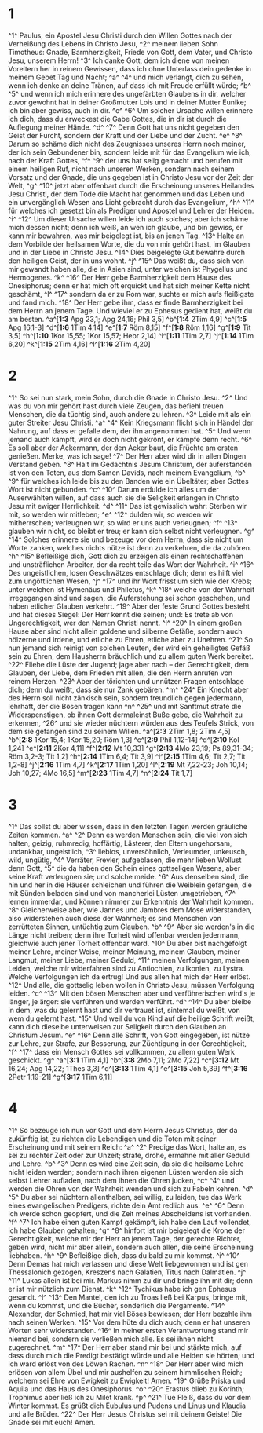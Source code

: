 # 1
^1^ Paulus, ein Apostel Jesu Christi durch den Willen Gottes nach der Verheißung des Lebens in Christo Jesu, ^2^ meinem lieben Sohn Timotheus: Gnade, Barmherzigkeit, Friede von Gott, dem Vater, und Christo Jesu, unserem Herrn! ^3^ Ich danke Gott, dem ich diene von meinen Voreltern her in reinem Gewissen, dass ich ohne Unterlass dein gedenke in meinem Gebet Tag und Nacht; ^a^ ^4^ und mich verlangt, dich zu sehen, wenn ich denke an deine Tränen, auf dass ich mit Freude erfüllt würde; ^b^ ^5^ und wenn ich mich erinnere des ungefärbten Glaubens in dir, welcher zuvor gewohnt hat in deiner Großmutter Lois und in deiner Mutter Eunike; ich bin aber gewiss, auch in dir. ^c^ ^6^ Um solcher Ursache willen erinnere ich dich, dass du erweckest die Gabe Gottes, die in dir ist durch die Auflegung meiner Hände. ^d^ ^7^ Denn Gott hat uns nicht gegeben den Geist der Furcht, sondern der Kraft und der Liebe und der Zucht. ^e^ ^8^ Darum so schäme dich nicht des Zeugnisses unseres Herrn noch meiner, der ich sein Gebundener bin, sondern leide mit für das Evangelium wie ich, nach der Kraft Gottes, ^f^ ^9^ der uns hat selig gemacht und berufen mit einem heiligen Ruf, nicht nach unseren Werken, sondern nach seinem Vorsatz und der Gnade, die uns gegeben ist in Christo Jesu vor der Zeit der Welt, ^g^ ^10^ jetzt aber offenbart durch die Erscheinung unseres Heilandes Jesu Christi, der dem Tode die Macht hat genommen und das Leben und ein unvergänglich Wesen ans Licht gebracht durch das Evangelium, ^h^ ^11^ für welches ich gesetzt bin als Prediger und Apostel und Lehrer der Heiden. ^i^ ^12^ Um dieser Ursache willen leide ich auch solches; aber ich schäme mich dessen nicht; denn ich weiß, an wen ich glaube, und bin gewiss, er kann mir bewahren, was mir beigelegt ist, bis an jenen Tag. ^13^ Halte an dem Vorbilde der heilsamen Worte, die du von mir gehört hast, im Glauben und in der Liebe in Christo Jesu. ^14^ Dies beigelegte Gut bewahre durch den heiligen Geist, der in uns wohnt. ^j^ ^15^ Das weißt du, dass sich von mir gewandt haben alle, die in Asien sind, unter welchen ist Phygellus und Hermogenes. ^k^ ^16^ Der Herr gebe Barmherzigkeit dem Hause des Onesiphorus; denn er hat mich oft erquickt und hat sich meiner Kette nicht geschämt, ^l^ ^17^ sondern da er zu Rom war, suchte er mich aufs fleißigste und fand mich. ^18^ Der Herr gebe ihm, dass er finde Barmherzigkeit bei dem Herrn an jenem Tage. Und wieviel er zu Ephesus gedient hat, weißt du am besten.
^a^[**1:3** Apg 23,1; Apg 24,16; Phil 3,5] ^b^[**1:4** 2Tim 4,9] ^c^[**1:5** Apg 16,1-3] ^d^[**1:6** 1Tim 4,14] ^e^[**1:7** Röm 8,15] ^f^[**1:8** Röm 1,16] ^g^[**1:9** Tit 3,5] ^h^[**1:10** 1Kor 15,55; 1Kor 15,57; Hebr 2,14] ^i^[**1:11** 1Tim 2,7] ^j^[**1:14** 1Tim 6,20] ^k^[**1:15** 2Tim 4,16] ^l^[**1:16** 2Tim 4,20]

# 2
^1^ So sei nun stark, mein Sohn, durch die Gnade in Christo Jesu. ^2^ Und was du von mir gehört hast durch viele Zeugen, das befiehl treuen Menschen, die da tüchtig sind, auch andere zu lehren. ^3^ Leide mit als ein guter Streiter Jesu Christi. ^a^ ^4^ Kein Kriegsmann flicht sich in Händel der Nahrung, auf dass er gefalle dem, der ihn angenommen hat. ^5^ Und wenn jemand auch kämpft, wird er doch nicht gekrönt, er kämpfe denn recht. ^6^ Es soll aber der Ackermann, der den Acker baut, die Früchte am ersten genießen. Merke, was ich sage! ^7^ Der Herr aber wird dir in allen Dingen Verstand geben. ^8^ Halt im Gedächtnis Jesum Christum, der auferstanden ist von den Toten, aus dem Samen Davids, nach meinem Evangelium, ^b^ ^9^ für welches ich leide bis zu den Banden wie ein Übeltäter; aber Gottes Wort ist nicht gebunden. ^c^ ^10^ Darum erdulde ich alles um der Auserwählten willen, auf dass auch sie die Seligkeit erlangen in Christo Jesu mit ewiger Herrlichkeit. ^d^ ^11^ Das ist gewisslich wahr: Sterben wir mit, so werden wir mitleben; ^e^ ^12^ dulden wir, so werden wir mitherrschen; verleugnen wir, so wird er uns auch verleugnen; ^f^ ^13^ glauben wir nicht, so bleibt er treu; er kann sich selbst nicht verleugnen. ^g^ ^14^ Solches erinnere sie und bezeuge vor dem Herrn, dass sie nicht um Worte zanken, welches nichts nütze ist denn zu verkehren, die da zuhören. ^h^ ^15^ Befleißige dich, Gott dich zu erzeigen als einen rechtschaffenen und unsträflichen Arbeiter, der da recht teile das Wort der Wahrheit. ^i^ ^16^ Des ungeistlichen, losen Geschwätzes entschlage dich; denn es hilft viel zum ungöttlichen Wesen, ^j^ ^17^ und ihr Wort frisst um sich wie der Krebs; unter welchen ist Hymenäus und Philetus, ^k^ ^18^ welche von der Wahrheit irregegangen sind und sagen, die Auferstehung sei schon geschehen, und haben etlicher Glauben verkehrt. ^19^ Aber der feste Grund Gottes besteht und hat dieses Siegel: Der Herr kennt die seinen; und: Es trete ab von Ungerechtigkeit, wer den Namen Christi nennt. ^l^ ^20^ In einem großen Hause aber sind nicht allein goldene und silberne Gefäße, sondern auch hölzerne und irdene, und etliche zu Ehren, etliche aber zu Unehren. ^21^ So nun jemand sich reinigt von solchen Leuten, der wird ein geheiligtes Gefäß sein zu Ehren, dem Hausherrn bräuchlich und zu allem guten Werk bereitet. ^22^ Fliehe die Lüste der Jugend; jage aber nach – der Gerechtigkeit, dem Glauben, der Liebe, dem Frieden mit allen, die den Herrn anrufen von reinem Herzen. ^23^ Aber der törichten und unnützen Fragen entschlage dich; denn du weißt, dass sie nur Zank gebären. ^m^ ^24^ Ein Knecht aber des Herrn soll nicht zänkisch sein, sondern freundlich gegen jedermann, lehrhaft, der die Bösen tragen kann ^n^ ^25^ und mit Sanftmut strafe die Widerspenstigen, ob ihnen Gott dermaleinst Buße gebe, die Wahrheit zu erkennen, ^26^ und sie wieder nüchtern würden aus des Teufels Strick, von dem sie gefangen sind zu seinem Willen.
^a^[**2:3** 2Tim 1,8; 2Tim 4,5] ^b^[**2:8** 1Kor 15,4; 1Kor 15,20; Röm 1,3] ^c^[**2:9** Phil 1,12-14] ^d^[**2:10** Kol 1,24] ^e^[**2:11** 2Kor 4,11] ^f^[**2:12** Mt 10,33] ^g^[**2:13** 4Mo 23,19; Ps 89,31-34; Röm 3,2-3; Tit 1,2] ^h^[**2:14** 1Tim 6,4; Tit 3,9] ^i^[**2:15** 1Tim 4,6; Tit 2,7; Tit 1,2-8] ^j^[**2:16** 1Tim 4,7] ^k^[**2:17** 1Tim 1,20] ^l^[**2:19** Mt 7,22-23; Joh 10,14; Joh 10,27; 4Mo 16,5] ^m^[**2:23** 1Tim 4,7] ^n^[**2:24** Tit 1,7]

# 3
^1^ Das sollst du aber wissen, dass in den letzten Tagen werden gräuliche Zeiten kommen. ^a^ ^2^ Denn es werden Menschen sein, die viel von sich halten, geizig, ruhmredig, hoffärtig, Lästerer, den Eltern ungehorsam, undankbar, ungeistlich, ^3^ lieblos, unversöhnlich, Verleumder, unkeusch, wild, ungütig, ^4^ Verräter, Frevler, aufgeblasen, die mehr lieben Wollust denn Gott, ^5^ die da haben den Schein eines gottseligen Wesens, aber seine Kraft verleugnen sie; und solche meide. ^6^ Aus denselben sind, die hin und her in die Häuser schleichen und führen die Weiblein gefangen, die mit Sünden beladen sind und von mancherlei Lüsten umgetrieben, ^7^ lernen immerdar, und können nimmer zur Erkenntnis der Wahrheit kommen. ^8^ Gleicherweise aber, wie Jannes und Jambres dem Mose widerstanden, also widerstehen auch diese der Wahrheit; es sind Menschen von zerrütteten Sinnen, untüchtig zum Glauben. ^b^ ^9^ Aber sie werden's in die Länge nicht treiben; denn ihre Torheit wird offenbar werden jedermann, gleichwie auch jener Torheit offenbar ward. ^10^ Du aber bist nachgefolgt meiner Lehre, meiner Weise, meiner Meinung, meinem Glauben, meiner Langmut, meiner Liebe, meiner Geduld, ^11^ meinen Verfolgungen, meinen Leiden, welche mir widerfahren sind zu Antiochien, zu Ikonien, zu Lystra. Welche Verfolgungen ich da ertrug! Und aus allen hat mich der Herr erlöst. ^12^ Und alle, die gottselig leben wollen in Christo Jesu, müssen Verfolgung leiden. ^c^ ^13^ Mit den bösen Menschen aber und verführerischen wird's je länger, je ärger: sie verführen und werden verführt. ^d^ ^14^ Du aber bleibe in dem, was du gelernt hast und dir vertrauet ist, sintemal du weißt, von wem du gelernt hast. ^15^ Und weil du von Kind auf die heilige Schrift weißt, kann dich dieselbe unterweisen zur Seligkeit durch den Glauben an Christum Jesum. ^e^ ^16^ Denn alle Schrift, von Gott eingegeben, ist nütze zur Lehre, zur Strafe, zur Besserung, zur Züchtigung in der Gerechtigkeit, ^f^ ^17^ dass ein Mensch Gottes sei vollkommen, zu allem guten Werk geschickt. ^g^ 
^a^[**3:1** 1Tim 4,1] ^b^[**3:8** 2Mo 7,11; 2Mo 7,22] ^c^[**3:12** Mt 16,24; Apg 14,22; 1Thes 3,3] ^d^[**3:13** 1Tim 4,1] ^e^[**3:15** Joh 5,39] ^f^[**3:16** 2Petr 1,19-21] ^g^[**3:17** 1Tim 6,11]

# 4
^1^ So bezeuge ich nun vor Gott und dem Herrn Jesus Christus, der da zukünftig ist, zu richten die Lebendigen und die Toten mit seiner Erscheinung und mit seinem Reich: ^a^ ^2^ Predige das Wort, halte an, es sei zu rechter Zeit oder zur Unzeit; strafe, drohe, ermahne mit aller Geduld und Lehre. ^b^ ^3^ Denn es wird eine Zeit sein, da sie die heilsame Lehre nicht leiden werden; sondern nach ihren eigenen Lüsten werden sie sich selbst Lehrer aufladen, nach dem ihnen die Ohren jucken, ^c^ ^4^ und werden die Ohren von der Wahrheit wenden und sich zu Fabeln kehren. ^d^ ^5^ Du aber sei nüchtern allenthalben, sei willig, zu leiden, tue das Werk eines evangelischen Predigers, richte dein Amt redlich aus. ^e^ ^6^ Denn ich werde schon geopfert, und die Zeit meines Abscheidens ist vorhanden. ^f^ ^7^ Ich habe einen guten Kampf gekämpft, ich habe den Lauf vollendet, ich habe Glauben gehalten; ^g^ ^8^ hinfort ist mir beigelegt die Krone der Gerechtigkeit, welche mir der Herr an jenem Tage, der gerechte Richter, geben wird, nicht mir aber allein, sondern auch allen, die seine Erscheinung liebhaben. ^h^ ^9^ Befleißige dich, dass du bald zu mir kommst. ^i^ ^10^ Denn Demas hat mich verlassen und diese Welt liebgewonnen und ist gen Thessalonich gezogen, Kreszens nach Galatien, Titus nach Dalmatien. ^j^ ^11^ Lukas allein ist bei mir. Markus nimm zu dir und bringe ihn mit dir; denn er ist mir nützlich zum Dienst. ^k^ ^12^ Tychikus habe ich gen Ephesus gesandt. ^l^ ^13^ Den Mantel, den ich zu Troas ließ bei Karpus, bringe mit, wenn du kommst, und die Bücher, sonderlich die Pergamente. ^14^ Alexander, der Schmied, hat mir viel Böses bewiesen; der Herr bezahle ihm nach seinen Werken. ^15^ Vor dem hüte du dich auch; denn er hat unseren Worten sehr widerstanden. ^16^ In meiner ersten Verantwortung stand mir niemand bei, sondern sie verließen mich alle. Es sei ihnen nicht zugerechnet. ^m^ ^17^ Der Herr aber stand mir bei und stärkte mich, auf dass durch mich die Predigt bestätigt würde und alle Heiden sie hörten; und ich ward erlöst von des Löwen Rachen. ^n^ ^18^ Der Herr aber wird mich erlösen von allem Übel und mir aushelfen zu seinem himmlischen Reich; welchem sei Ehre von Ewigkeit zu Ewigkeit! Amen. ^19^ Grüße Priska und Aquila und das Haus des Onesiphorus. ^o^ ^20^ Erastus blieb zu Korinth; Trophimus aber ließ ich zu Milet krank. ^p^ ^21^ Tue Fleiß, dass du vor dem Winter kommst. Es grüßt dich Eubulus und Pudens und Linus und Klaudia und alle Brüder. ^22^ Der Herr Jesus Christus sei mit deinem Geiste! Die Gnade sei mit euch! Amen.